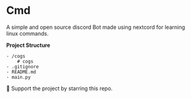 # Cmd
A simple and open source discord Bot made using nextcord for learning linux commands.

**Project Structure**
```
- /cogs
    # cogs
- .gitignore
- README.md
- main.py
```

🙏 Support the project by starring this repo.

